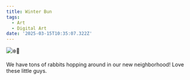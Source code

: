```yaml
---
title: Winter Bun
tags:
  - Art
  - Digital Art
date: '2025-03-15T10:35:07.322Z'
---
```


![❄️🐇](http://res.cloudinary.com/cpadilla/image/upload/v1740246857/chrisdpadilla/blog/art/de9l55sv2l2vajbmi3rg.jpg)

We have tons of rabbits hopping around in our new neighborhood! Love these little guys.
